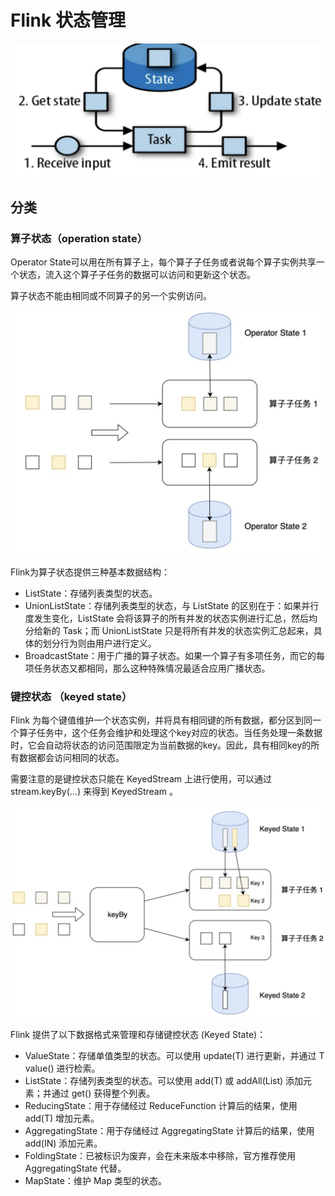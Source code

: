 # Flink 状态管理

![](Images/19.png)

## 分类

### 算子状态（operation state）

Operator State可以用在所有算子上，每个算子子任务或者说每个算子实例共享一个状态，流入这个算子子任务的数据可以访问和更新这个状态。

算子状态不能由相同或不同算子的另一个实例访问。

![](Images/20.png)

Flink为算子状态提供三种基本数据结构：

* ListState：存储列表类型的状态。
* UnionListState：存储列表类型的状态，与 ListState 的区别在于：如果并行度发生变化，ListState 会将该算子的所有并发的状态实例进行汇总，然后均分给新的 Task；而 UnionListState 只是将所有并发的状态实例汇总起来，具体的划分行为则由用户进行定义。
* BroadcastState：用于广播的算子状态。如果一个算子有多项任务，而它的每项任务状态又都相同，那么这种特殊情况最适合应用广播状态。


### 键控状态 （keyed state）

Flink 为每个键值维护一个状态实例，并将具有相同键的所有数据，都分区到同一个算子任务中，这个任务会维护和处理这个key对应的状态。当任务处理一条数据时，它会自动将状态的访问范围限定为当前数据的key。因此，具有相同key的所有数据都会访问相同的状态。

需要注意的是键控状态只能在 KeyedStream 上进行使用，可以通过 stream.keyBy(...) 来得到 KeyedStream 。

![](Images/21.png)

Flink 提供了以下数据格式来管理和存储键控状态 (Keyed State)：

* ValueState：存储单值类型的状态。可以使用 update(T) 进行更新，并通过 T value() 进行检索。
* ListState：存储列表类型的状态。可以使用 add(T) 或 addAll(List) 添加元素；并通过 get() 获得整个列表。
* ReducingState：用于存储经过 ReduceFunction 计算后的结果，使用 add(T) 增加元素。
* AggregatingState：用于存储经过 AggregatingState 计算后的结果，使用 add(IN) 添加元素。
* FoldingState：已被标识为废弃，会在未来版本中移除，官方推荐使用 AggregatingState 代替。
* MapState：维护 Map 类型的状态。



